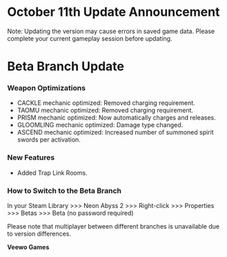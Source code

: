 # October 11th Update Announcement

Note: Updating the version may cause errors in saved game data. Please complete your current gameplay session before updating.

# Beta Branch Update

### Weapon Optimizations

* CACKLE mechanic optimized: Removed charging requirement.
* TAOMU mechanic optimized: Removed charging requirement.
* PRISM mechanic optimized: Now automatically charges and releases.
* GLOOMLING mechanic optimized: Damage type changed.
* ASCEND mechanic optimized: Increased number of summoned spirit swords per activation.
### New Features

* Added Trap Link Rooms.
### How to Switch to the Beta Branch

In your Steam Library >>> Neon Abyss 2 >>> Right-click >>> Properties >>> Betas >>> Beta (no password required)

Please note that multiplayer between different branches is unavailable due to version differences.

**Veewo Games**

